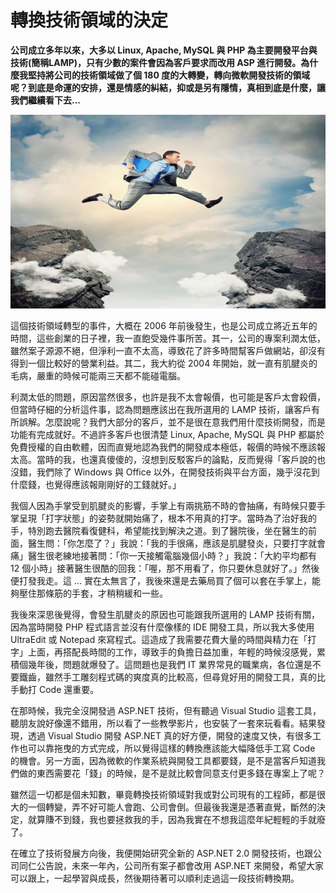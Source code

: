 # 轉換技術領域的決定
**公司成立多年以來，大多以 Linux, Apache, MySQL 與 PHP 為主要開發平台與技術(簡稱LAMP)，只有少數的案件會因為客戶要求而改用 ASP 進行開發。為什麼我堅持將公司的技術領域做了個 180 度的大轉變，轉向微軟開發技術的領域呢？到底是命運的安排，還是情感的糾結，抑或是另有隱情，真相到底是什麼，讓我們繼續看下去...**

   ![](992934C0-EE8C-45F9-3925-089B7D4CED2A.jpg@700w_0e_1l.jpg) 
   
這個技術領域轉型的事件，大概在 2006 年前後發生，也是公司成立將近五年的時間，這些創業的日子裡，我一直飽受幾件事所苦。其一，公司的專案利潤太低，雖然案子源源不絕，但淨利一直不太高，導致花了許多時間幫客戶做網站，卻沒有得到一個比較好的營業利益。其二，我大約從 2004 年開始，就一直有肌腱炎的毛病，嚴重的時候可能兩三天都不能碰電腦。

 利潤太低的問題，原因當然很多，也許是我不太會報價，也可能是客戶太會殺價，但當時仔細的分析這件事，認為問題應該出在我所選用的 LAMP 技術，讓客戶有所誤解。怎麼說呢？我們大部分的客戶，並不是很在意我們用什麼技術開發，而是功能有完成就好。不過許多客戶也很清楚 Linux, Apache, MySQL 與 PHP 都屬於免費授權的自由軟體，因而直覺地認為我們的開發成本極低，報價的時候不應該報太高。當時的我，也還真傻傻的，沒想到反駁客戶的論點，反而覺得「客戶說的也沒錯，我們除了 Windows 與 Office 以外，在開發技術與平台方面，幾乎沒花到什麼錢，也覺得應該報剛剛好的工錢就好。｣

 我個人因為手掌受到肌腱炎的影響，手掌上有兩挑筋不時的會抽痛，有時候只要手掌呈現「打字狀態」的姿勢就開始痛了，根本不用真的打字。當時為了治好我的手，特別跑去醫院看復健科，希望能找到解決之道。到了醫院後，坐在醫生的前面，醫生問：「你怎麼了？」我說：「我的手很痛，應該是肌腱發炎，只要打字就會痛」醫生很老練地接著問：「你一天接觸電腦幾個小時？」我說：「大約平均都有 12 個小時」接著醫生很酷的回我：「喔，那不用看了，你只要休息就好了。」然後便打發我走。這 ... 實在太無言了，我後來還是去藥局買了個可以套在手掌上，能夠壓住那條筋的手套，才稍稍緩和一些。

 我後來深思後覺得，會發生肌腱炎的原因也可能跟我所選用的 LAMP 技術有關，因為當時開發 PHP 程式語言並沒有什麼像樣的 IDE 開發工具，所以我大多使用 UltraEdit 或 Notepad 來寫程式。這造成了我需要花費大量的時間與精力在「打字」上面，再搭配長時間的工作，導致手的負擔日益加重，年輕的時候沒感覺，累積個幾年後，問題就爆發了。這問題也是我們 IT 業界常見的職業病，各位還是不要鐵齒，雖然手工雕刻程式碼的爽度真的比較高，但尋覓好用的開發工具，真的比手動打 Code 還重要。

 在那時候，我完全沒開發過 ASP.NET 技術，但有聽過 Visual Studio 這套工具，聽朋友說好像還不錯用，所以看了一些教學影片，也安裝了一套來玩看看。結果發現，透過 Visual Studio 開發 ASP.NET 真的好方便，開發的速度又快，有很多工作也可以靠拖曳的方式完成，所以覺得這樣的轉換應該能大幅降低手工寫 Code 的機會。另一方面，因為微軟的作業系統與開發工具都要錢，是不是當客戶知道我們做的東西需要花「錢」的時候，是不是就比較會同意支付更多錢在專案上了呢？

 雖然這一切都是個未知數，畢竟轉換技術領域對我或對公司現有的工程師，都是很大的一個轉變，弄不好可能人會跑、公司會倒。但最後我還是憑著直覺，斷然的決定，就算賺不到錢，我也要拯救我的手，因為我實在不想我這麼年紀輕輕的手就廢了。

 在確立了技術發展方向後，我便開始研究全新的 ASP.NET 2.0 開發技術，也跟公司同仁公告說，未來一年內，公司所有案子都會改用 ASP.NET 來開發，希望大家可以跟上，一起學習與成長，然後期待著可以順利走過這一段技術轉換期。